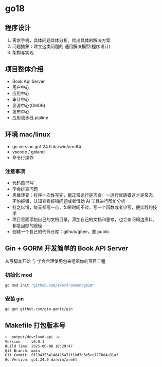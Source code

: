 # go18

## 程序设计

1. 需求手机，具体问题具体分析，给出具体的解决方案
2. 问题抽象：建立这类问题的 通用解决模型(程序设计)
3. 架构与实现

## 项目整体介绍

- Book Api Server
- 用户中心
- 应用中心
- 审计中心
- 资源中心(CMDB)
- 发布中心
- 应用流水线 pipline

## 环境 mac/linux

- go version go1.24.0 darwin/arm64
- vscode / goland
- 命令行操作

### 注意事项

- 代码自己写
- 学会排查问题
- 思维转变：程序一次性写完，能正常运行是巧合，一运行就跑错这才是常态，不怕报错，认知查看报错问题或者借助 AI 工具进行帮忙分析
- 持之以恒，每天都写一点，如果时间不过，写一个函数或者少写，便实践的技术
- 项目里面添加自己的文档目录，添加自己的文档和思考，也会查阅周边资料，都是回顾的途径
- 创建一个自己的代码仓库：github/gitee，要 public

## Gin + GORM 开发简单的 Book API Server

从写脚本开始 与 学会合理使用包来组织你的项目工程

### 初始化 mod

```sh
go mod init "github.com/sword-demon/go18"
```

### 安装 gin

```sh
go get github.com/gin-gonic/gin
```

## Makefile 打包版本号

```bash
> _output/devcloud-api -v
Version   : v0.0.1
Build Time: 2025-06-08 18:29:47
Git Branch: main
Git Commit: 0f1943534148425a71f1bd7c3e5cc7778d4a91af
Go Version: go1.24.0 darwin/arm64
```